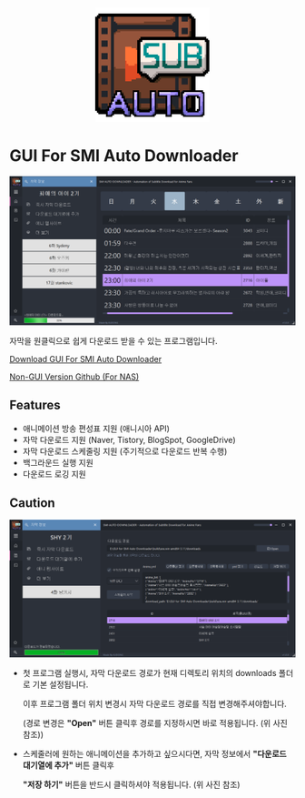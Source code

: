 <p align="center">
  <img src="./images/readme/logo.png" width="40%"/>
  <br>
</p>

# GUI For SMI Auto Downloader

![title](./images/readme/main.png)

자막을 원클릭으로 쉽게 다운로드 받을 수 있는 프로그램입니다. 

[Download GUI For SMI Auto Downloader](https://github.com/dhku/GUI-for-SMI-Auto-Downloader/releases)

[Non-GUI Version Github (For NAS)](https://github.com/dhku/SMI-Auto-Downloader) 

## Features

* 애니메이션 방송 편성표 지원 (애니시아 API)
* 자막 다운로드 지원 (Naver, Tistory, BlogSpot, GoogleDrive)
* 자막 다운로드 스케줄링 지원 (주기적으로 다운로드 반복 수행)
* 백그라운드 실행 지원
* 다운로드 로깅 지원

## Caution

![title](./images/readme/download.png)

* 첫 프로그램 실행시, 자막 다운로드 경로가 현재 디렉토리 위치의 downloads 폴더로 기본 설정됩니다. 

  이후 프로그램 폴더 위치 변경시 자막 다운로드 경로를 직접 변경해주셔야합니다. 

  (경로 변경은 **"Open"** 버튼 클릭후 경로를 지정하시면 바로 적용됩니다. (위 사진 참조))

* 스케줄러에 원하는 애니메이션을 추가하고 싶으시다면, 자막 정보에서 **"다운로드 대기열에 추가"** 버튼 클릭후 

  **"저장 하기"** 버튼을 반드시 클릭하셔야 적용됩니다. (위 사진 참조)







